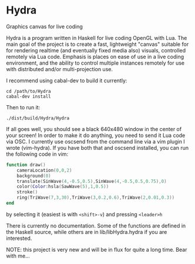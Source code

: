 # Hydra
Graphics canvas for live coding

Hydra is a program written in Haskell for live coding OpenGL with Lua. The main goal of the project is to create a fast, lightweight "canvas" suitable for for rendering realtime (and eventually fixed media also) visuals, controlled remotely via Lua code. Emphasis is places on ease of use in a live coding environment, and the ability to control multiple instances remotely for use with distributed and/or multi-projection use.

I recommend using cabal-dev to build it currently:

```
cd /path/to/Hydra
cabal-dev install
```

Then to run it:

`./dist/build/Hydra/Hydra`

If all goes well, you should see a black 640x480 window in the center of your screen! In order to make it do anything, you need to send it Lua code via OSC. I currently use oscsend from the command line via a vim plugin I wrote (vim-hydra). If you have both that and oscsend installed, you can run the following code in vim:

```lua
function draw()
    cameraLocation(0,0,2)
    background(0)
    translate(SinWave(4,-0.5,0.5),SinWave(4,-0.5,0.5,0.75),0)
    color(Color:hsla(SawWave(5),1,0.5))
    stroke()
    ring(TriWave(7,3,30),TriWave(3,0.2,0.6),TriWave(2,0.01,0.3))
end
```

by selecting it (easiest is with `<shift>-v`) and pressing `<leader>h`

There is currently no documentation. Some of the functions are defined in the Haskell source, while others are in lib/libHydra.hydra if you are interested.

NOTE: this project is very new and will be in flux for quite a long time. Bear with me...
